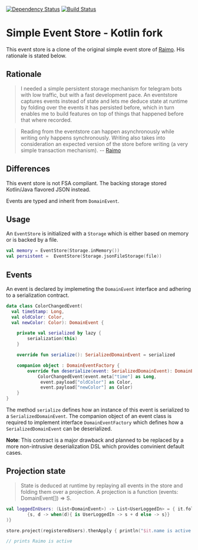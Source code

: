 [![Dependency Status](https://www.versioneye.com/user/projects/5876d6b1fff5dc002f0e9cdb/badge.svg?style=flat-square)](https://www.versioneye.com/user/projects/5876d6b1fff5dc002f0e9cdb)
[![Build Status](https://travis-ci.org/gtrefs/simple-eventstore-kotlin.svg?branch=master)](https://travis-ci.org/gtrefs/simple-eventstore-kotlin)

# Simple Event Store - Kotlin fork

This event store is a clone of the original simple event store of [Raimo](https://github.com/rradczewski). His rationale is stated below.

## Rationale
>I needed a simple persistent storage mechanism for telegram bots with low traffic, but with a fast development pace. An eventstore captures events instead of state and lets me deduce state at runtime by folding over the events it has persisted before, which in turn enables me to build features on top of things that happened before that where recorded.

>Reading from the eventstore can happen asynchronously while writing only happens synchronously. Writing also takes into consideration an expected version of the store before writing (a very simple transaction mechanism).
> -- [Raimo](https://github.com/rradczewski/simple-eventstore)

## Differences
This event store is not FSA compliant. The backing storage stored Kotlin/Java flavored JSON instead.

Events are typed and inherit from `DomainEvent`.

## Usage
An `EventStore` is initialized with a `Storage` which is either based on memory or is backed by a file.

```Kotlin
val memory = EventStore(Storage.inMemory())
val persistent =  EventStore(Storage.jsonFileStorage(file))
```

## Events
An event is declared by implemeting the `DomainEvent` interface and adhering to a serialization contract.
```Kotlin
data class ColorChangedEvent(
  val timeStamp: Long,
  val oldColor: Color,
  val newColor: Color): DomainEvent {

    private val serialized by lazy {
        serialization(this)
    }

    override fun serialize(): SerializedDomainEvent = serialized

    companion object : DomainEventFactory {
        override fun deserialize(event: SerializedDomainEvent): DomainEvent =
            ColorChangedEvent(event.meta["time"] as Long,
             event.payload["oldColor"] as Color,
             event.payload["newColor"] as Color)
    }
}
```
The method `serialize` defines how an instance of this event is serialized to a `SerializedDomainEvent`. The companion object of an event class is required to implement interface `DomainEventFactory` which defines how a `SerializedDomainEvent` can be deserialized.

**Note**: This contract is a major drawback and planned to be replaced by a more non-intrusive deserialization DSL which provides convinient default cases.

## Projection state
> State is deduced at runtime by replaying all events in the store and folding them over a projection. A projection is a function (events: DomainEvent[]) => S.

```Kotlin
val loggedInUsers: (List<DomainEvent>) -> List<UserLoggedIn> = { it.fold(emptyList(),
        {s, d -> when(d){ is UserLoggedIn -> s + d else -> s}}
)}

store.project(registeredUsers).thenApply { println("$it.name is active.") }

// prints Raimo is active
```
